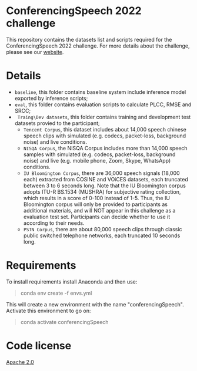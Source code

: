 # ConferencingSpeech 2022 challenge
This repository contains the datasets list and scripts required for the ConferencingSpeech 2022 challenge. For more details about the challenge, please see our [website](https://tea-lab.qq.com/conferencingspeech-2022).
# Details
* `baseline`, this folder contains baseline system include inference model exported by inference scripts;
* `eval`, this folder contains evaluation scripts to calculate PLCC, RMSE and SRCC;
* ` Traing\Dev datasets`, this folder contains training and development test datasets provied to the participant; 
  * `Tencent Corpus`, this dataset  includes about 14,000 speech chinese speech clips with simulated (e.g. codecs, packet-loss, background noise) and live  conditions.
  * `NISQA Corpus`, the NISQA Corpus includes more than 14,000 speech samples with simulated (e.g. codecs, packet-loss, background noise) and live (e.g. mobile phone, Zoom, Skype, WhatsApp) conditions. 
  * `IU Bloomington Corpus`, there are 36,000 speech signals (18,000 each) extracted from COSINE and VOiCES datasets, each truncated between 3 to 6 seconds long. Note that the IU Bloomington corpus adopts ITU-R BS.1534 (MUSHRA) for subjective rating collection, which results in a score of 0-100 instead of 1-5. Thus, the IU Bloomington corpus will only be provided to participants as additional materials, and will NOT appear in this challenge as a evaluation test set. Participants can decide whether to use it according to their needs.
  * `PSTN Corpus`, there are about 80,000 speech clips through classic public switched telephone networks, each truncated 10 seconds long. 
  
# Requirements
To install requirements install Anaconda and then use:   

>conda env create -f envs.yml


This will create a new environment with the name "conferencingSpeech". Activate this environment to go on:

>conda activate conferencingSpeech

# Code license
[Apache 2.0](https://github.com/ConferencingSpeech/ConferencingSpeech2022/blob/main/LICENSE)
